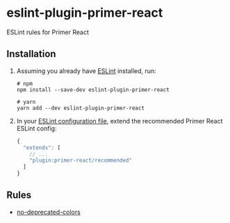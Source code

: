 # eslint-plugin-primer-react

ESLint rules for Primer React

## Installation

1. Assuming you already have [ESLint](https://www.npmjs.com/package/eslint) installed, run:

   ```shell
   # npm
   npm install --save-dev eslint-plugin-primer-react

   # yarn
   yarn add --dev eslint-plugin-primer-react
   ```

2. In your [ESLint configuration file](https://eslint.org/docs/user-guide/configuring/configuration-files), extend the recommended Primer React ESLint config:

   ```js
   {
     "extends": [
       // ...
       "plugin:primer-react/recommended"
     ]
   }
   ```

## Rules

- [no-deprecated-colors](https://github.com/primer/eslint-plugin-primer-react/blob/main/docs/rules/no-deprecated-colors.md)
